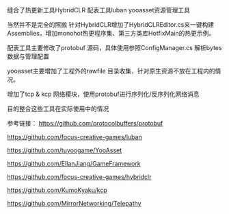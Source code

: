 缝合了热更新工具HybridCLR 配表工具luban yooasset资源管理工具 

当然并不是完全的照搬
针对HybridCLR增加了HybridCLREditor.cs来一键构建Assemblies，增加monohot热更程序集、第三方类库HotfixMain的热更示例。

配表工具主要修改了protobuf 源码，具体使用参照ConfigManager.cs
解析bytes数据与管理配置

yooasset主要增加了工程外的rawfile 目录收集，针对原生资源不放在工程内的情况。

增加了tcp & kcp 网络模块，使用protobuf进行序列化/反序列化网络消息

目的整合这些工具在实际使用中的情况

参考链接：
https://github.com/protocolbuffers/protobuf

https://github.com/focus-creative-games/luban

https://github.com/tuyoogame/YooAsset

https://github.com/EllanJiang/GameFramework

https://github.com/focus-creative-games/hybridclr

https://github.com/KumoKyaku/kcp

https://github.com/MirrorNetworking/Telepathy
